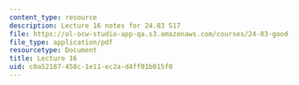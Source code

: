 ```yaml
---
content_type: resource
description: Lecture 16 notes for 24.03 S17
file: https://ol-ocw-studio-app-qa.s3.amazonaws.com/courses/24-03-good-food-ethics-and-politics-of-food-spring-2017/c0a52187458c1e11ec2ad4ff01b015f0_MIT24_03S17_lec16.pdf
file_type: application/pdf
resourcetype: Document
title: Lecture 16
uid: c0a52187-458c-1e11-ec2a-d4ff01b015f0
---
```


